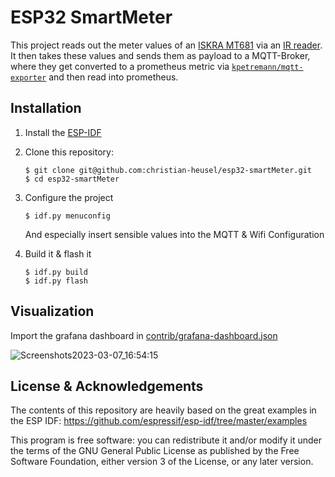 # ESP32 SmartMeter

This project reads out the meter values of an [ISKRA MT681](https://wiki.volkszaehler.org/hardware/channels/meters/power/edl-ehz/iskraemeco_mt681) via an [IR reader](https://wiki.volkszaehler.org/hardware/controllers/ir-schreib-lesekopf). It then takes these values and sends them as payload to a MQTT-Broker, where they get converted to a prometheus metric via [`kpetremann/mqtt-exporter`](https://github.com/kpetremann/mqtt-exporter) and then read into prometheus.

## Installation

1. Install the [ESP-IDF](https://docs.espressif.com/projects/esp-idf/en/latest/esp32/get-started/index.html#manual-installation)

2. Clone this repository:
   ```
   $ git clone git@github.com:christian-heusel/esp32-smartMeter.git
   $ cd esp32-smartMeter
   ```

3. Configure the project
   ```
   $ idf.py menuconfig
   ```
   And especially insert sensible values into the MQTT & Wifi Configuration

4. Build it & flash it
   ```
   $ idf.py build
   $ idf.py flash
   ```
   
## Visualization

Import the grafana dashboard in [contrib/grafana-dashboard.json](https://github.com/christian-heusel/esp32-smartMeter/blob/main/contrib/grafana-dashboard.json)

![Screenshots2023-03-07_16:54:15](https://user-images.githubusercontent.com/26827864/223476813-9005b283-6fcb-41ae-a11f-d9037b1899f3.png)


## License & Acknowledgements

The contents of this repository are heavily based on the great examples in the ESP IDF:
https://github.com/espressif/esp-idf/tree/master/examples

This program is free software: you can redistribute it and/or modify it under the terms of the GNU General Public License as published by the Free Software Foundation, either version 3 of the License, or any later version.
